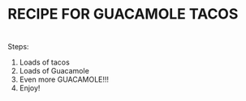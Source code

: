 # RECIPE FOR GUACAMOLE TACOS
# 
Steps:
1. Loads of tacos
2. Loads of Guacamole
3. Even more GUACAMOLE!!!
4. Enjoy!
